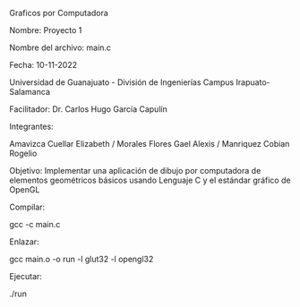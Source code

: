 Graficos por Computadora

Nombre: Proyecto 1

Nombre del archivo: main.c

Fecha:  10-11-2022

Universidad de Guanajuato - División de Ingenierías Campus Irapuato-Salamanca

Facilitador: Dr. Carlos Hugo García Capulín

Integrantes:

  Amavizca Cuellar Elizabeth / Morales Flores Gael Alexis / Manriquez Cobian Rogelio

Objetivo: Implementar una aplicación de dibujo por computadora de elementos geométricos básicos usando Lenguaje C y el estándar gráfico de OpenGL
          
Compilar:

  gcc -c main.c
  
Enlazar:

  gcc main.o -o run -l glut32 -l opengl32
  
Ejecutar:

  ./run
